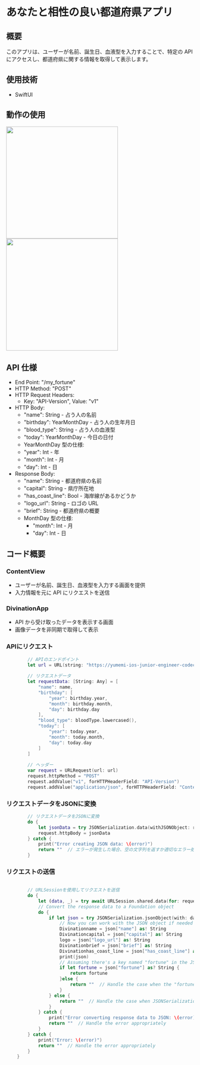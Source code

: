 # あなたと相性の良い都道府県アプリ

## 概要


このアプリは、ユーザーが名前、誕生日、血液型を入力することで、特定の API にアクセスし、都道府県に関する情報を取得して表示します。

## 使用技術
- SwiftUI

## 動作の使用

<img src="https://private-user-images.githubusercontent.com/120109331/289011229-8b5b6206-502e-4a86-8ce2-4e801335163a.png?jwt=eyJhbGciOiJIUzI1NiIsInR5cCI6IkpXVCJ9.eyJpc3MiOiJnaXRodWIuY29tIiwiYXVkIjoicmF3LmdpdGh1YnVzZXJjb250ZW50LmNvbSIsImtleSI6ImtleTEiLCJleHAiOjE3MDIwMjUzNjIsIm5iZiI6MTcwMjAyNTA2MiwicGF0aCI6Ii8xMjAxMDkzMzEvMjg5MDExMjI5LThiNWI2MjA2LTUwMmUtNGE4Ni04Y2UyLTRlODAxMzM1MTYzYS5wbmc_WC1BbXotQWxnb3JpdGhtPUFXUzQtSE1BQy1TSEEyNTYmWC1BbXotQ3JlZGVudGlhbD1BS0lBSVdOSllBWDRDU1ZFSDUzQSUyRjIwMjMxMjA4JTJGdXMtZWFzdC0xJTJGczMlMkZhd3M0X3JlcXVlc3QmWC1BbXotRGF0ZT0yMDIzMTIwOFQwODQ0MjJaJlgtQW16LUV4cGlyZXM9MzAwJlgtQW16LVNpZ25hdHVyZT0xYTIxOGZiNGNhODg1YzNjMDQ1ZDE0YTk5ODU4OTllMjI5NjIyZGY0OTg5ZGI5NGE3YTA5MzhlOTI4NGQwYjFmJlgtQW16LVNpZ25lZEhlYWRlcnM9aG9zdCZhY3Rvcl9pZD0wJmtleV9pZD0wJnJlcG9faWQ9MCJ9.d9t6mSJjPieJgOPxwvqHWQJIt8ZLntOQVNTDNS6hFIY" width="300">

<img src="https://private-user-images.githubusercontent.com/120109331/289015165-9256c32d-7da5-4b3f-92a3-ff83ee5c6f8e.png?jwt=eyJhbGciOiJIUzI1NiIsInR5cCI6IkpXVCJ9.eyJpc3MiOiJnaXRodWIuY29tIiwiYXVkIjoicmF3LmdpdGh1YnVzZXJjb250ZW50LmNvbSIsImtleSI6ImtleTEiLCJleHAiOjE3MDIwMjU2NDgsIm5iZiI6MTcwMjAyNTM0OCwicGF0aCI6Ii8xMjAxMDkzMzEvMjg5MDE1MTY1LTkyNTZjMzJkLTdkYTUtNGIzZi05MmEzLWZmODNlZTVjNmY4ZS5wbmc_WC1BbXotQWxnb3JpdGhtPUFXUzQtSE1BQy1TSEEyNTYmWC1BbXotQ3JlZGVudGlhbD1BS0lBSVdOSllBWDRDU1ZFSDUzQSUyRjIwMjMxMjA4JTJGdXMtZWFzdC0xJTJGczMlMkZhd3M0X3JlcXVlc3QmWC1BbXotRGF0ZT0yMDIzMTIwOFQwODQ5MDhaJlgtQW16LUV4cGlyZXM9MzAwJlgtQW16LVNpZ25hdHVyZT1iN2ExNWRhZWYxZjAzMjc5MmNlMGVjM2U4OWY5ZWFkNWFjZGY1OWFmMmMwMTI4OWI4MWQyMmY5MzAwNzgwZTkzJlgtQW16LVNpZ25lZEhlYWRlcnM9aG9zdCZhY3Rvcl9pZD0wJmtleV9pZD0wJnJlcG9faWQ9MCJ9.fm1B7oUKcfvvmbXJ-1CILhv7UiVzYKffl7mivi3z-4k" width="300">





## API 仕様

- End Point: "/my_fortune"
- HTTP Method: "POST"
- HTTP Request Headers:
  - Key: "API-Version", Value: "v1"
- HTTP Body:
  - "name": String - 占う人の名前
  - "birthday": YearMonthDay - 占う人の生年月日
  - "blood_type": String - 占う人の血液型
  - "today": YearMonthDay - 今日の日付
  - YearMonthDay 型の仕様:
  - "year": Int - 年
  - "month": Int - 月
  - "day": Int - 日
- Response Body:
  - "name": String - 都道府県の名前
  - "capital": String - 県庁所在地
  - "has_coast_line": Bool - 海岸線があるかどうか
  - "logo_url": String - ロゴの URL
  - "brief": String - 都道府県の概要
  - MonthDay 型の仕様:
    - "month": Int - 月
    - "day": Int - 日

## コード概要

### ContentView

- ユーザーが名前、誕生日、血液型を入力する画面を提供
- 入力情報を元に API にリクエストを送信

### DivinationApp

- API から受け取ったデータを表示する画面
- 画像データを非同期で取得して表示
### APIにリクエスト
```swift
        // APIのエンドポイント
        let url = URL(string: "https://yumemi-ios-junior-engineer-codecheck.app.swift.cloud/my_fortune")!
        
        // リクエストデータ
        let requestData: [String: Any] = [
            "name": name,
            "birthday": [
                "year": birthday.year,
                "month": birthday.month,
                "day": birthday.day
            ],
            "blood_type": bloodType.lowercased(),
            "today": [
                "year": today.year,
                "month": today.month,
                "day": today.day
            ]
        ]
        
        // ヘッダー
        var request = URLRequest(url: url)
        request.httpMethod = "POST"
        request.addValue("v1", forHTTPHeaderField: "API-Version")
        request.addValue("application/json", forHTTPHeaderField: "Content-Type")
```
### リクエストデータをJSONに変換
```swift
        // リクエストデータをJSONに変換
        do {
            let jsonData = try JSONSerialization.data(withJSONObject: requestData)
            request.httpBody = jsonData
        } catch {
            print("Error creating JSON data: \(error)")
            return ""  // エラーが発生した場合、空の文字列を返すか適切なエラー処理を行う
        }
```
### リクエストの送信
```swift 
        
        // URLSessionを使用してリクエストを送信
        do {
            let (data, _) = try await URLSession.shared.data(for: request)
            // Convert the response data to a Foundation object
            do {
                if let json = try JSONSerialization.jsonObject(with: data) as? [String: Any] {
                    // Now you can work with the JSON object if needed
                    Divinationname = json["name"] as! String
                    Divinationcapital = json["capital"] as! String
                    logo = json["logo_url"] as! String
                    Divinationbrief = json["brief"] as! String
                    Divinationhas_coast_line = json["has_coast_line"] as! Int
                    print(json)
                    // Assuming there's a key named "fortune" in the JSON response
                    if let fortune = json["fortune"] as? String {
                        return fortune
                    }else {
                        return ""  // Handle the case when the "fortune" key is not present in the response
                    }
                } else {
                    return ""  // Handle the case when JSONSerialization.jsonObject throws an error or the conversion is not successful
                }
            } catch {
                print("Error converting response data to JSON: \(error)")
                return ""  // Handle the error appropriately
            }
        } catch {
            print("Error: \(error)")
            return ""  // Handle the error appropriately
        }
    }
```

